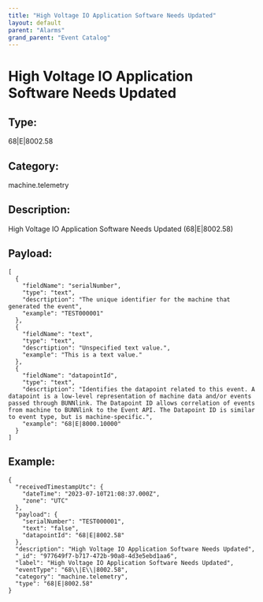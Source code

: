 ```yaml
---
title: "High Voltage IO Application Software Needs Updated"
layout: default
parent: "Alarms"
grand_parent: "Event Catalog"
---
```


# High Voltage IO Application Software Needs Updated

## Type:

68|E|8002.58

## Category:

machine.telemetry

## Description: 

High Voltage IO Application Software Needs Updated (68\|E\|8002.58)

## Payload:

```
[
  {
    "fieldName": "serialNumber",
    "type": "text",
    "descrtiption": "The unique identifier for the machine that generated the event",
    "example": "TEST000001"
  },
  {
    "fieldName": "text",
    "type": "text",
    "descrtiption": "Unspecified text value.",
    "example": "This is a text value."
  },
  {
    "fieldName": "datapointId",
    "type": "text",
    "descrtiption": "Identifies the datapoint related to this event. A datapoint is a low-level representation of machine data and/or events passed through BUNNlink. The Datapoint ID allows correlation of events from machine to BUNNlink to the Event API. The Datapoint ID is similar to event type, but is machine-specific.",
    "example": "68|E|8000.10000"
  }
]
```

## Example:

```
{
  "receivedTimestampUtc": {
    "dateTime": "2023-07-10T21:08:37.000Z",
    "zone": "UTC"
  },
  "payload": {
    "serialNumber": "TEST000001",
    "text": "false",
    "datapointId": "68|E|8002.58"
  },
  "description": "High Voltage IO Application Software Needs Updated",
  "_id": "977649f7-b717-472b-90a8-4d3e5ebd1aa6",
  "label": "High Voltage IO Application Software Needs Updated",
  "eventType": "68\\|E\\|8002.58",
  "category": "machine.telemetry",
  "type": "68|E|8002.58"
}
```
